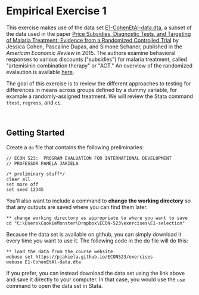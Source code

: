 # Empirical Exercise 1

This exercise makes use of the data set [E1-CohenEtAl-data.dta](https://pjakiela.github.io/ECON523/exercises/E1-CohenEtAl-data.dta), 
a subset of the data used in the 
paper [Price Subsidies, Diagnostic Tests, and Targeting of Malaria Treatment: Evidence from a Randomized Controlled Trial](https://www.aeaweb.org/articles?id=10.1257/aer.20130267) 
by Jessica Cohen, Pascaline Dupas, and Simone Schaner, published in the _American Economic Review_ in 2015.  The authors examine behavioral responses to 
various discounts ("subsidies") for malaria treatment, called "artemisinin combination therapy" or "ACT."  An overview of the randomized evalaution is available [here](https://www.povertyactionlab.org/sites/default/files/publication/2011.12.15-Subsidizing-Malaria.pdf).  

The goal of this exercise is to review the different approaches to testing for differences in means across groups defined by a dummy variable, for example a randomly-assigned treatment.  We will review the Stata command `ttest`, `regress`, and `ci`.

<br>

## Getting Started 

Create a `do` file that contains the following preliminaries:

```
// ECON 523:  PROGRAM EVALUATION FOR INTERNATIONAL DEVELOPMENT
// PROFESSOR PAMELA JAKIELA

/* preliminary stuff*/
clear all 
set more off
set seed 12345
```

You'll also want to include a command to **change the working directory** so that any outputs are saved where you can find them later.

```
** change working directory as appropriate to where you want to save
cd "C:\Users\CookieMonster\Dropbox\ECON-523\exercises\E1-selection"
```

Because the data set is available on github, you can simply download it every time you want to use it.  The following code in the do file will do this:  

```
** load the data from the course website
webuse set https://pjakiela.github.io/ECON523/exercises
webuse E1-CohenEtAl-data.dta
```

If you prefer, you can instead download the data set using the link above and save it directly to your computer.  In that case, you would use the `use` command to open the data set in Stata.  

<br>




